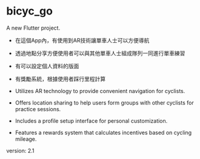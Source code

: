 # bicyc_go

A new Flutter project.

- 在這個App內，有使用到AR技術讓單車人士可以方便導航
- 透過地點分享方便使用者可以與其他單車人士組成隊列一同進行單車練習
- 有可以設定個人資料的版面
- 有獎勵系統，根據使用者踩行里程計算

- Utilizes AR technology to provide convenient navigation for cyclists.
- Offers location sharing to help users form groups with other cyclists for practice sessions.
- Includes a profile setup interface for personal customization.
- Features a rewards system that calculates incentives based on cycling mileage.

version: 2.1
